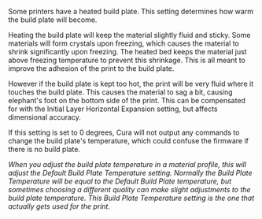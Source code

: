Some printers have a heated build plate. This setting determines how warm the build plate will become.

Heating the build plate will keep the material slightly fluid and sticky. Some materials will form crystals upon freezing, which causes the material to shrink significantly upon freezing. The heated bed keeps the material just above freezing temperature to prevent this shrinkage. This is all meant to improve the adhesion of the print to the build plate.

However if the build plate is kept too hot, the print will be very fluid where it touches the build plate. This causes the material to sag a bit, causing elephant's foot on the bottom side of the print. This can be compensated for with the Initial Layer Horizontal Expansion setting, but affects dimensional accuracy.

If this setting is set to 0 degrees, Cura will not output any commands to change the build plate's temperature, which could confuse the firmware if there is no build plate.

*When you adjust the build plate temperature in a material profile, this will adjust the Default Build Plate Temperature setting. Normally the Build Plate Temperature will be equal to the Default Build Plate temperature, but sometimes choosing a different quality can make slight adjustments to the build plate temperature. This Build Plate Temperature setting is the one that actually gets used for the print.*